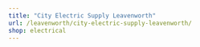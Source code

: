 ```yaml
---
title: "City Electric Supply Leavenworth"
url: /leavenworth/city-electric-supply-leavenworth/
shop: electrical
---
```

